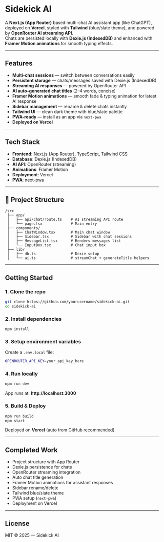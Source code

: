# Sidekick AI

A **Next.js (App Router)** based multi-chat AI assistant app (like ChatGPT), deployed on **Vercel**, styled with **Tailwind** (blue/slate theme), and powered by **OpenRouter AI streaming API**.  
Chats are persisted locally with **Dexie.js (IndexedDB)** and enhanced with **Framer Motion animations** for smooth typing effects.

---

## Features

- **Multi-chat sessions** — switch between conversations easily  
- **Persistent storage** — chats/messages saved with Dexie.js (IndexedDB)  
- **Streaming AI responses** — powered by OpenRouter API  
- **AI auto-generated chat titles** (2–4 words, concise)  
- **Framer Motion animations** — smooth fade & typing animation for latest AI response  
- **Sidebar management** — rename & delete chats instantly  
- **Tailwind UI** — clean dark theme with blue/slate palette  
- **PWA-ready** — install as an app via `next-pwa`  
- **Deployed on Vercel**  

---

## Tech Stack

- **Frontend**: Next.js (App Router), TypeScript, Tailwind CSS  
- **Database**: Dexie.js (IndexedDB)  
- **AI API**: OpenRouter (streaming)  
- **Animations**: Framer Motion  
- **Deployment**: Vercel  
- **PWA**: next-pwa  

---

## 📂 Project Structure

```
/src
 ├── app/
 │   ├── api/chat/route.ts    # AI streaming API route
 │   └── page.tsx             # Main entry
 ├── components/
 │   ├── ChatWindow.tsx       # Main chat window
 │   ├── Sidebar.tsx          # Sidebar with chat sessions
 │   ├── MessageList.tsx      # Renders messages list
 │   └── InputBox.tsx         # Chat input box
 ├── lib/
 │   ├── db.ts                # Dexie setup
 │   └── ai.ts                # streamChat + generateTitle helpers
```

---

## Getting Started

### 1. Clone the repo

```bash
git clone https://github.com/yourusername/sidekick-ai.git
cd sidekick-ai
```

### 2. Install dependencies

```bash
npm install
```

### 3. Setup environment variables

Create a `.env.local` file:

```bash
OPENROUTER_API_KEY=your_api_key_here
```

### 4. Run locally

```bash
npm run dev
```

App runs at: **http://localhost:3000**

### 5. Build & Deploy

```bash
npm run build
npm start
```

Deployed on **Vercel** (auto from GitHub recommended).

---

## Completed Work

- Project structure with App Router  
- Dexie.js persistence for chats  
- OpenRouter streaming integration  
- Auto chat title generation  
- Framer Motion animations for assistant responses  
- Sidebar rename/delete
- Tailwind blue/slate theme  
- PWA setup (`next-pwa`)  
- Deployment on Vercel  

---

## License

MIT © 2025 — Sidekick AI
